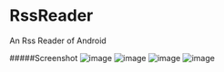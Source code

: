 RssReader
=========

An Rss Reader of Android


#####Screenshot
![image](https://raw.github.com/baitouwei/RssReader/master/shots/shot1.jpg)
![image](https://raw.github.com/baitouwei/RssReader/master/shots/shot2.jpg)
![image](https://raw.github.com/baitouwei/RssReader/master/shots/shot3.jpg)
![image](https://raw.github.com/baitouwei/RssReader/master/shots/shot4.jpg)